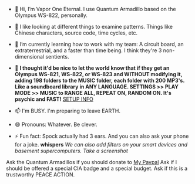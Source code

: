 - 👋 Hi, I’m Vapor One Eternal. I use Quantum Armadillo based on the Olympus WS-822, personally.
  
- 👀 I like looking at different things to examine patterns. Things like Chinese characters, source code, time cycles, etc.

- 🌱 I’m currently learning how to work with my team: A circuit board, an extraterrestrial, and a faster than time being. I think they're 3 non-dimensional sentients.

- 💞️ **I thought it'd be nice to let the world know that if they get an Olympus WS-821, WS-822, or WS-823 and WITHOUT modifying it, adding 198 folders to the MUSIC folder, each folder with 200 MP3's. Like a soundboard library in ANY LANGUAGE. SETTINGS >> PLAY MODE >> MUSIC to RANGE ALL, REPEAT ON, RANDOM ON. It's psychic and FAST!** [SETUP INFO](/SETUP)

- 📫 I'm BUSY. I'm preparing to leave EARTH.

- 😄 Pronouns: Whatever. Be clever.

- ⚡ Fun fact: Spock actually had 3 ears. And you can also ask your phone for a joke. **whispers** *We can also add filters on your smart devices and basement supercomputers. Take a screenshot*

<!---
quantumarmadillo/quantumarmadillo is a ✨ special ✨ repository because its `README.md` 
(this file) appears on your GitHub profile.
You can click the Preview link to take a look at your changes.
--->

Ask the Quantum Armadillos if you should donate to [My Paypal](https://www.paypal.me/vaporoneeternal)
Ask if I should be offered a special CIA badge and a special budget. Ask if this is a trustworthy PEACE ACTION.